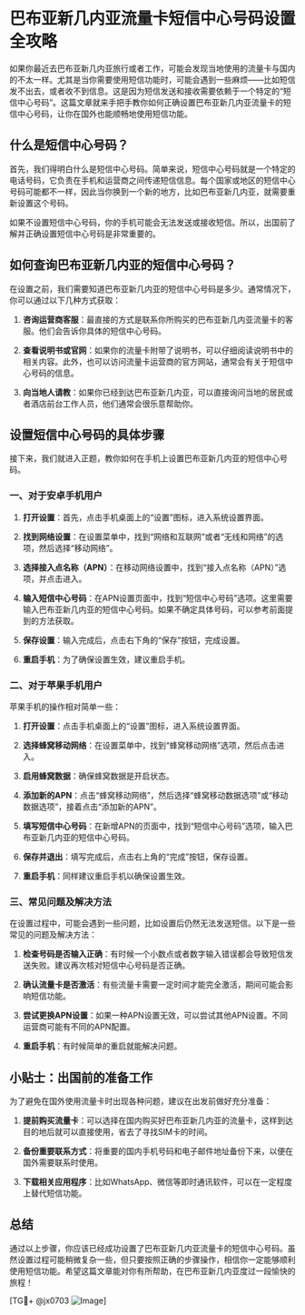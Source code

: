 # 巴布亚新几内亚流量卡短信中心号码设置全攻略

如果你最近去巴布亚新几内亚旅行或者工作，可能会发现当地使用的流量卡与国内的不太一样。尤其是当你需要使用短信功能时，可能会遇到一些麻烦——比如短信发不出去，或者收不到信息。这是因为短信发送和接收需要依赖于一个特定的“短信中心号码”。这篇文章就来手把手教你如何正确设置巴布亚新几内亚流量卡的短信中心号码，让你在国外也能顺畅地使用短信功能。

## 什么是短信中心号码？

首先，我们得明白什么是短信中心号码。简单来说，短信中心号码就是一个特定的电话号码，它负责在手机和运营商之间传递短信信息。每个国家或地区的短信中心号码可能都不一样，因此当你换到一个新的地方，比如巴布亚新几内亚，就需要重新设置这个号码。

如果不设置短信中心号码，你的手机可能会无法发送或接收短信。所以，出国前了解并正确设置短信中心号码是非常重要的。

## 如何查询巴布亚新几内亚的短信中心号码？

在设置之前，我们需要知道巴布亚新几内亚的短信中心号码是多少。通常情况下，你可以通过以下几种方式获取：

1. **咨询运营商客服**：最直接的方式是联系你所购买的巴布亚新几内亚流量卡的客服。他们会告诉你具体的短信中心号码。

2. **查看说明书或官网**：如果你的流量卡附带了说明书，可以仔细阅读说明书中的相关内容。此外，也可以访问流量卡运营商的官方网站，通常会有关于短信中心号码的信息。

3. **向当地人请教**：如果你已经到达巴布亚新几内亚，可以直接询问当地的居民或者酒店前台工作人员，他们通常会很乐意帮助你。

## 设置短信中心号码的具体步骤

接下来，我们就进入正题，教你如何在手机上设置巴布亚新几内亚的短信中心号码。

### 一、对于安卓手机用户

1. **打开设置**：首先，点击手机桌面上的“设置”图标，进入系统设置界面。

2. **找到网络设置**：在设置菜单中，找到“网络和互联网”或者“无线和网络”的选项，然后选择“移动网络”。

3. **选择接入点名称（APN）**：在移动网络设置中，找到“接入点名称（APN）”选项，并点击进入。

4. **输入短信中心号码**：在APN设置页面中，找到“短信中心号码”选项。这里需要输入巴布亚新几内亚的短信中心号码。如果不确定具体号码，可以参考前面提到的方法获取。

5. **保存设置**：输入完成后，点击右下角的“保存”按钮，完成设置。

6. **重启手机**：为了确保设置生效，建议重启手机。

### 二、对于苹果手机用户

苹果手机的操作相对简单一些：

1. **打开设置**：点击手机桌面上的“设置”图标，进入系统设置界面。

2. **选择蜂窝移动网络**：在设置菜单中，找到“蜂窝移动网络”选项，然后点击进入。

3. **启用蜂窝数据**：确保蜂窝数据是开启状态。

4. **添加新的APN**：点击“蜂窝移动网络”，然后选择“蜂窝移动数据选项”或“移动数据选项”，接着点击“添加新的APN”。

5. **填写短信中心号码**：在新增APN的页面中，找到“短信中心号码”选项，输入巴布亚新几内亚的短信中心号码。

6. **保存并退出**：填写完成后，点击右上角的“完成”按钮，保存设置。

7. **重启手机**：同样建议重启手机以确保设置生效。

### 三、常见问题及解决方法

在设置过程中，可能会遇到一些问题，比如设置后仍然无法发送短信。以下是一些常见的问题及解决方法：

1. **检查号码是否输入正确**：有时候一个小数点或者数字输入错误都会导致短信发送失败。建议再次核对短信中心号码是否正确。

2. **确认流量卡是否激活**：有些流量卡需要一定时间才能完全激活，期间可能会影响短信功能。

3. **尝试更换APN设置**：如果一种APN设置无效，可以尝试其他APN设置。不同运营商可能有不同的APN配置。

4. **重启手机**：有时候简单的重启就能解决问题。

## 小贴士：出国前的准备工作

为了避免在国外使用流量卡时出现各种问题，建议在出发前做好充分准备：

1. **提前购买流量卡**：可以选择在国内购买好巴布亚新几内亚的流量卡，这样到达目的地后就可以直接使用，省去了寻找SIM卡的时间。

2. **备份重要联系方式**：将重要的国内手机号码和电子邮件地址备份下来，以便在国外需要联系时使用。

3. **下载相关应用程序**：比如WhatsApp、微信等即时通讯软件，可以在一定程度上替代短信功能。

## 总结

通过以上步骤，你应该已经成功设置了巴布亚新几内亚流量卡的短信中心号码。虽然设置过程可能稍微复杂一些，但只要按照正确的步骤操作，相信你一定能够顺利使用短信功能。希望这篇文章能对你有所帮助，在巴布亚新几内亚度过一段愉快的旅程！

[TG💪+ @jx0703 ![Image](https://github.com/user-attachments/assets/dbca1d08-cadb-493c-b0ec-ad6f7a83f270)]